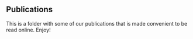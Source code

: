 ## Publications
This is a folder with some of our publications that is made convenient to be read online. Enjoy!
